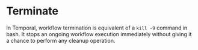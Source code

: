 # Terminate
In Temporal, workflow termination is equivalent of a `kill -9` command in bash. It stops an ongoing workflow execution immediately without giving it a chance to perform any cleanup operation.